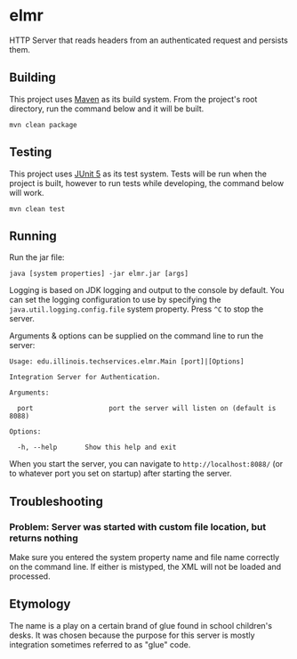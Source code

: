 # elmr

HTTP Server that reads headers from an authenticated request and persists them.

## Building

This project uses [Maven](https://maven.apache.org/) as its build system. From the project's root directory, run the command below and it will be built.

    mvn clean package

## Testing

This project uses [JUnit 5](https://junit.org/junit5/docs/current/user-guide/) as its test system. Tests will be run when the project is built, however to run tests while developing, the command below will work.

    mvn clean test

## Running

Run the jar file:

    java [system properties] -jar elmr.jar [args]

Logging is based on JDK logging and output to the console by default. You can set the logging configuration to use by specifying the `java.util.logging.config.file` system property. Press `^C` to stop the server.

Arguments & options can be supplied on the command line to run the server:

```
Usage: edu.illinois.techservices.elmr.Main [port]|[Options]

Integration Server for Authentication.

Arguments:

  port                   port the server will listen on (default is 8088)

Options:

  -h, --help       Show this help and exit
```

When you start the server, you can navigate to `http://localhost:8088/` (or to whatever port you set on startup) after starting the server.

## Troubleshooting

### Problem: Server was started with custom file location, but returns nothing

Make sure you entered the system property name and file name correctly on the command line. If either is mistyped, the XML will not be loaded and processed.

## Etymology

The name is a play on a certain brand of glue found in school children's desks. It was chosen because the purpose for this server is mostly integration sometimes referred to as "glue" code.
